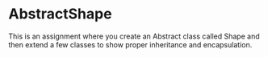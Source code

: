 # AbstractShape
This is an assignment where you create an Abstract class called Shape and then extend a few classes to show proper inheritance and encapsulation.

